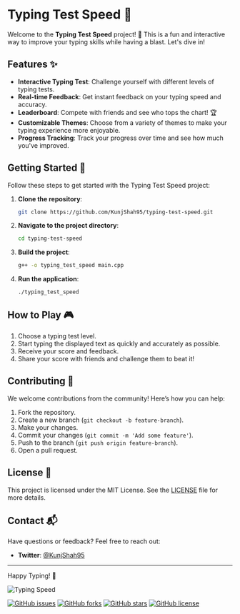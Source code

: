 # Typing Test Speed 🚀

Welcome to the **Typing Test Speed** project! 🎉 This is a fun and interactive way to improve your typing skills while having a blast. Let's dive in!

## Features ✨

- **Interactive Typing Test**: Challenge yourself with different levels of typing tests.
- **Real-time Feedback**: Get instant feedback on your typing speed and accuracy.
- **Leaderboard**: Compete with friends and see who tops the chart! 🏆
- **Customizable Themes**: Choose from a variety of themes to make your typing experience more enjoyable.
- **Progress Tracking**: Track your progress over time and see how much you've improved.

## Getting Started 🚀

Follow these steps to get started with the Typing Test Speed project:

1. **Clone the repository**:
   ```bash
   git clone https://github.com/KunjShah95/typing-test-speed.git
   ```
2. **Navigate to the project directory**:
   ```bash
   cd typing-test-speed
   ```
3. **Build the project**:
   ```bash
   g++ -o typing_test_speed main.cpp
   ```
4. **Run the application**:
   ```bash
   ./typing_test_speed
   ```

## How to Play 🎮

1. Choose a typing test level.
2. Start typing the displayed text as quickly and accurately as possible.
3. Receive your score and feedback.
4. Share your score with friends and challenge them to beat it!

## Contributing 🤝

We welcome contributions from the community! Here’s how you can help:

1. Fork the repository.
2. Create a new branch (`git checkout -b feature-branch`).
3. Make your changes.
4. Commit your changes (`git commit -m 'Add some feature'`).
5. Push to the branch (`git push origin feature-branch`).
6. Open a pull request.

## License 📄

This project is licensed under the MIT License. See the [LICENSE](LICENSE) file for more details.

## Contact 📬

Have questions or feedback? Feel free to reach out:

- **Twitter**: [@KunjShah95](https://twitter.com/INDIA_KUNJ)

---

Happy Typing! 🎉

![Typing Speed](https://media.giphy.com/media/3o7aD2saalBwwftBIY/giphy.gif)

[![GitHub issues](https://img.shields.io/github/issues/KunjShah95/typing-test-speed)](https://github.com/KunjShah95/typing-test-speed/issues)
[![GitHub forks](https://img.shields.io/github/forks/KunjShah95/typing-test-speed)](https://github.com/KunjShah95/typing-test-speed/network)
[![GitHub stars](https://img.shields.io/github/stars/KunjShah95/typing-test-speed)](https://github.com/KunjShah95/typing-test-speed/stargazers)
[![GitHub license](https://img.shields.io/github/license/KunjShah95/typing-test-speed)](https://github.com/KunjShah95/typing-test-speed/blob/main/LICENSE)

